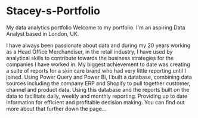 # Stacey-s-Portfolio
My data analytics portfolio
Welcome to my portfolio. I'm an aspiring Data Analyst based in London, UK. 

I have always been passionate about data and during my 20 years working as a Head Office Merchandiser, in the retail industry, I have used by analytical skills to contribute towards the business strategies for the companies I have worked in.
My biggest achievement to date was creating a suite of reports for a skin care brand who had very little reporting until I joined. Using Power Query and Power Bi, I built a database, combining data sources including the company ERP and Shopify to pull together customer, channel and product data. Using this database and the reports built on the data to facilitate daily, weekly and monthly reporting. Providing up to date information for efficient and profitable decision making.
You can find out more about that further down the page...
